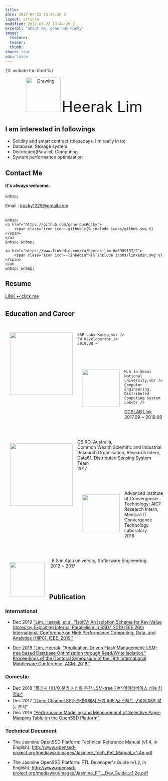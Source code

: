 ```yaml
---
title:
date: 2017-07-22 13:44:20 Z
layout: article
modified: 2017-07-22 13:44:20 Z
excerpt: "about me, generous Rocky"
image:
  feature:
  teaser:
  thumb:
share: true
ads: false
---
```


{% include toc.html %}

<p style="text-align: center;">
	<img src="{{ site.url }}/images/rocky_icon.png" alt="Drawing" style="width: 110px;"/>
    <font size="20em">
    Heerak Lim
    </font>
</p>

## I am interested in followings
* Solidity and smart contract (thesedays, I'm really in to)
* Database, Storage system
* Distributed(Parallel) Computing
* System performance optimization

## Contact Me

#### It's always welcome.

<p>

	&nbsp;
Email : lrocky1229@gmail.com<br />
	&nbsp; &nbsp; <br />

	&nbsp;
	<a href="https://github.com/generousRocky">
		<span class="icon icon--github">{% include icons/github.svg %}</span>
	</a>
	&nbsp; &nbsp;

    <a href="https://www.linkedin.com/in/heerak-lim-6a6989137/2">
		<span class="icon icon--linkedin">{% include icons/linkedin.svg %}</span>
	</a>
	&nbsp; &nbsp;
</p>

## Resume
[LINK 🠔 click me](https://docs.google.com/document/d/1-79cPjdAarrAvAMaos5PqpzlYth3hbIs/edit?usp=sharing&ouid=114285829940535876923&rtpof=true&sd=true)


## Education and Career


<p>
	<img src="{{ site.url }}/images/SAP.png" align="left" style="width: 200px;" hspace="15" vspace="30">
	<br />

	SAP Labs Korea,<br />
	SW Developer<br />
	2019.08 ~
</p><br />

<p>
	<img src="{{ site.url }}/images/snu.png" align="left" style="width: 120px;" hspace="15" vspace="30">
	<br />

	M.S in Seoul National university,<br />
	Computer Engineering, Distributed Computing System Lab<br />
  <a href="http://dcslab.snu.ac.kr">DCSLAB Link</a><br />
	2017.09 ~ 2019.08
</p><br />

<p>
	<img src="{{ site.url }}/images/data61.png" align="left" style="width: 200px;" hspace="15" vspace="30">
	<br />
	CSIRO, Australia,<br />
Common Wealth Scientific and Industrial Research Organisation, Research Intern,
    <br />Data61, Distributed Sensing System Team<br />
	2017
</p><br />

<p>
	<img src="{{ site.url }}/images/AICT.png" align="left" style="width: 120px;" hspace="15" vspace="30">
	<br />
	Advanced Institute of Convergence Technology; AICT<br />
	Research Intern, Medical-IT Convergence Technology Laboratory<br />
	2016
</p><br />

<p>
	<img src="{{ site.url }}/images/ajou.png" align="left" style="width: 110px;" hspace="15" vspace="30">
	<br />
	&nbsp;
	B.S in Ajou university, Softerware Engineering.
	<br />
	&nbsp;2012 ~ 2017
	<br />
</p>

<br /><br />
## Publication

### International

* Dec 2019 <a href="https://ieeexplore.ieee.org/abstract/document/8990456">"Lim, Heerak, et al. "IsoKV: An Isolation Scheme for Key-Value Stores by Exploiting Internal Parallelism in SSD." 2019 IEEE 26th International Conference on High Performance Computing, Data, and Analytics (HiPC). IEEE, 2019."

* Dec 2018  <a href="http://2018.middleware-conference.org/wp-content/uploads/mwds18-paper68.pdf">"Lim, Heerak. "Application-Driven Flash Management: LSM-tree based Database Optimization through Read/Write Isolation." Proceedings of the Doctoral Symposium of the 19th International Middleware Conference. ACM. 2018."</a>

### Domestic

* Dec 2018  <a href="https://github.com/generousRocky/generousRocky.github.io/blob/master/publication/rocky_ksc18.pdf">"플래시 내 I/O 분리 처리를 통한 LSM-tree 기반 데이터베이스 성능 최적화"</a>
* Dec 2017  <a href="/">"Open Channel SSD 플랫폼에서 쓰기 버퍼 및 스레드 구성에 따른 성능 분석"</a>
* Dec 2016  <a href="/publication/OpenSSD.pdf">"Performance Modeling and Measurement of Selective Page-Mapping Table on the OpenSSD Platform"</a>

### Technical Document
* The Jasmine OpenSSD Platform: Technical Reference Manual (v1.4, in English): <http://www.openssd-project.org/mediawiki/images/Jasmine_Tech_Ref_Manual_v.1.4e.pdf>

* The Jasmine OpenSSD Platform: FTL Developer's Guide (v1.2, in English): <http://www.openssd-project.org/mediawiki/images/Jasmine_FTL_Dev_Guide_v.1.2e.pdf>

